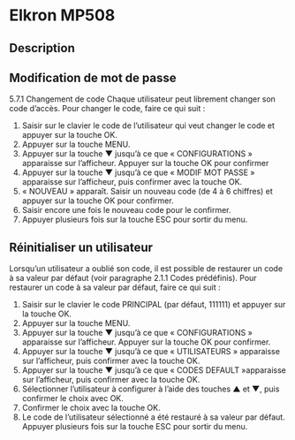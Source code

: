 # Elkron MP508

## Description


## Modification de mot de passe

5.7.1 Changement de code
Chaque utilisateur peut librement changer son code d’accès. Pour changer le code, faire ce qui suit :
1. Saisir sur le clavier le code de l’utilisateur qui veut changer le code et appuyer sur la touche
OK.
2. Appuyer sur la touche MENU.
3. Appuyer sur la touche ▼ jusqu’à ce que « CONFIGURATIONS » apparaisse sur l’afficheur.
Appuyer sur la touche OK pour confirmer
4. Appuyer sur la touche ▼ jusqu’à ce que « MODIF MOT PASSE » apparaisse sur l’afficheur,
puis confirmer avec la touche OK.
5. « NOUVEAU » apparaît. Saisir un nouveau code (de 4 à 6 chiffres) et appuyer sur la touche
OK pour confirmer.
6. Saisir encore une fois le nouveau code pour le confirmer.
7. Appuyer plusieurs fois sur la touche ESC pour sortir du menu. 


## Réinitialiser un utilisateur

Lorsqu’un utilisateur a oublié son code, il est possible de restaurer un code à sa valeur par défaut (voir paragraphe 2.1.1 Codes
prédéfinis).
Pour restaurer un code à sa valeur par défaut, faire ce qui suit :
1. Saisir sur le clavier le code PRINCIPAL (par défaut, 111111) et appuyer sur la touche OK.
2. Appuyer sur la touche MENU.
3. Appuyer sur la touche ▼ jusqu’à ce que « CONFIGURATIONS » apparaisse sur l’afficheur.
Appuyer sur la touche OK pour confirmer.
4. Appuyer sur la touche ▼ jusqu’à ce que « UTILISATEURS » apparaisse sur l’afficheur, puis
confirmer avec la touche OK.
5. Appuyer sur la touche ▼ jusqu’à ce que « CODES DEFAULT »apparaisse sur l’afficheur,
puis confirmer avec la touche OK.
6. Sélectionner l’utilisateur à configurer à l’aide des touches ▲ et ▼, puis confirmer le choix
avec OK.
7. Confirmer le choix avec la touche OK.
8. Le code de l’utilisateur sélectionné a été restauré à sa valeur par défaut. Appuyer plusieurs
fois sur la touche ESC pour sortir du menu. 
